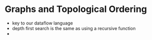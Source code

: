 # Graphs and Topological Ordering
- key to our dataflow language
- depth first search is the same as using a recursive function
- 
